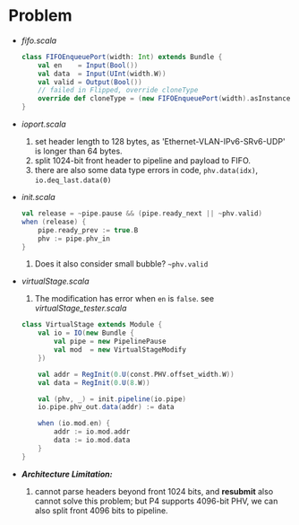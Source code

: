 # Problem


+ *fifo.scala*

    ```scala
    class FIFOEnqueuePort(width: Int) extends Bundle {
        val en    = Input(Bool())
        val data  = Input(UInt(width.W))
        val valid = Output(Bool()) 
        // failed in Flipped, override cloneType
        override def cloneType = (new FIFOEnqueuePort(width).asInstanceOf[this.type]) //https://www.jianshu.com/p/f496cc4836ee
    }
    ```

+ *ioport.scala*

    1. set header length to 128 bytes, as 'Ethernet-VLAN-IPv6-SRv6-UDP' is longer than 64 bytes.
    2. split 1024-bit front header to pipeline and payload to FIFO.
    3. there are also some data type errors in code, `phv.data(idx)`, `io.deq_last.data(0)`

+ *init.scala*

    ```scala
    val release = ~pipe.pause && (pipe.ready_next || ~phv.valid)
    when (release) {
        pipe.ready_prev := true.B
        phv := pipe.phv_in
    }
    ```
    1. Does it also consider small bubble?  `~phv.valid`

+ *virtualStage.scala*

    1. The modification has error when `en` is `false`. see *virtualStage_tester.scala*

    ```scala
    class VirtualStage extends Module {
        val io = IO(new Bundle {
            val pipe = new PipelinePause
            val mod  = new VirtualStageModify
        })

        val addr = RegInit(0.U(const.PHV.offset_width.W))
        val data = RegInit(0.U(8.W))

        val (phv, _) = init.pipeline(io.pipe)
        io.pipe.phv_out.data(addr) := data

        when (io.mod.en) {
            addr := io.mod.addr
            data := io.mod.data
        }
    }
    ```


+ ***Architecture Limitation:***
    
    1. cannot parse headers beyond front 1024 bits, and **resubmit** also cannot solve this problem; but P4 supports 4096-bit PHV, we can also split front 4096 bits to pipeline.
